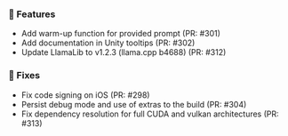 ### 🚀 Features

- Add warm-up function for provided prompt (PR: #301)
- Add documentation in Unity tooltips (PR: #302)
- Update LlamaLib to v1.2.3 (llama.cpp b4688) (PR: #312)

### 🐛 Fixes

- Fix code signing on iOS (PR: #298)
- Persist debug mode and use of extras to the build (PR: #304)
- Fix dependency resolution for full CUDA and vulkan architectures (PR: #313)

